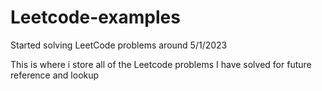 # Leetcode-examples

Started solving LeetCode problems around 5/1/2023

This is where i store all of the Leetcode problems I have solved for future reference and lookup
